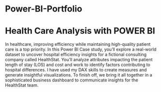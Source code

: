 # Power-BI-Portfolio
# Health Care Analysis with POWER BI
In healthcare, improving efficiency while maintaining high-quality patient care is a top priority. In this Power BI Case study, you’ll explore a real-world dataset to uncover hospital efficiency insights for a fictional consulting company called HealthStat. You’ll analyze attributes impacting the patient length of stay (LOS) and cost and work to identify factors contributing to hospital differences. I have used my DAX skills to create measures and generate insightful visualizations. To finish off, we bring it all together in a sophisticated business dashboard to communicate insights for the HealthStat team. 
